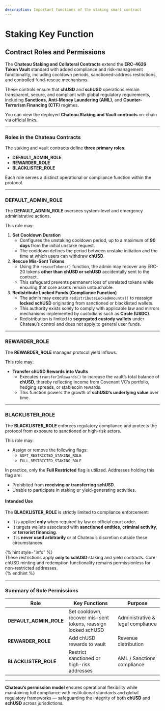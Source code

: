 ```yaml
---
description: Important functions of the staking smart contract
---
```


# Staking Key Function

## Contract Roles and Permissions

The **Chateau Staking and Collateral Contracts** extend the **ERC-4626 Token Vault** standard with added compliance and risk-management functionality, including cooldown periods, sanctioned-address restrictions, and controlled fund-rescue mechanisms.

These controls ensure that **chUSD** and **schUSD** operations remain transparent, secure, and compliant with global regulatory requirements, including **Sanctions**, **Anti-Money Laundering (AML)**, and **Counter-Terrorism Financing (CTF)** regimes.

You can view the deployed **Chateau Staking and Vault contracts** on-chain via [official links.](../security/smart-contracts.md)

***

### Roles in the Chateau Contracts

The staking and vault contracts define **three primary roles**:

* **DEFAULT\_ADMIN\_ROLE**
* **REWARDER\_ROLE**
* **BLACKLISTER\_ROLE**

Each role serves a distinct operational or compliance function within the protocol.

***

### DEFAULT\_ADMIN\_ROLE

The **DEFAULT\_ADMIN\_ROLE** oversees system-level and emergency administrative actions.

This role may:

1. **Set Cooldown Duration**
   * Configures the unstaking cooldown period, up to a maximum of **90 days** from the initial unstake request.
   * The cooldown defines the period between unstake initiation and the time at which users can withdraw **chUSD**.
2. **Rescue Mis-Sent Tokens**
   * Using the `rescueTokens()` function, the admin may recover any ERC-20 tokens **other than chUSD or schUSD** accidentally sent to the contract.
   * This safeguard prevents permanent loss of unrelated tokens while ensuring that core assets remain untouchable.
3. **Redistribute Locked Funds (Compliance Function)**
   * The admin may execute `redistributeLockedAmounts()` to reassign **locked schUSD** originating from sanctioned or blacklisted wallets.
   * This authority exists solely to comply with applicable law and mirrors mechanisms implemented by custodians such as **Circle (USDC)**.
   * Redistribution is limited to **segregated custody wallets** under Chateau’s control and does not apply to general user funds.

***

### REWARDER\_ROLE

The **REWARDER\_ROLE** manages protocol yield inflows.

This role may:

* **Transfer chUSD Rewards into Vaults**
  * Executes `transferInRewards()` to increase the vault’s total balance of **chUSD**, thereby reflecting income from Covenant VC’s portfolio, hedging spreads, or stablecoin rewards.
  * This function powers the growth of **schUSD’s underlying value** over time.

***

### BLACKLISTER\_ROLE

The **BLACKLISTER\_ROLE** enforces regulatory compliance and protects the protocol from exposure to sanctioned or high-risk actors.

This role may:

* Assign or remove the following flags:
  * `SOFT_RESTRICTED_STAKING_ROLE`
  * `FULL_RESTRICTED_STAKING_ROLE`

In practice, only the **Full Restricted** flag is utilized. Addresses holding this flag are:

* Prohibited from **receiving or transferring schUSD**.
* Unable to participate in staking or yield-generating activities.

#### Intended Use

The **BLACKLISTER\_ROLE** is strictly limited to compliance enforcement:

* It is applied **only** when required by law or official court order.
* It targets wallets associated with **sanctioned entities**, **criminal activity**, or **terrorist financing**.
* It is **never used arbitrarily** or at Chateau’s discretion outside these circumstances.

\{% hint style="info" %\}\
These restrictions apply **only to schUSD** staking and yield contracts. Core chUSD minting and redemption functionality remains permissionless for non-restricted addresses.\
\{% endhint %\}

***

### Summary of Role Permissions

| Role                     | Key Functions                                                 | Purpose                           |
| ------------------------ | ------------------------------------------------------------- | --------------------------------- |
| **DEFAULT\_ADMIN\_ROLE** | Set cooldown, recover mis-sent tokens, reassign locked schUSD | Administrative & legal compliance |
| **REWARDER\_ROLE**       | Add chUSD rewards to vault                                    | Revenue distribution              |
| **BLACKLISTER\_ROLE**    | Restrict sanctioned or high-risk addresses                    | AML / Sanctions compliance        |

***

**Chateau’s permission model** ensures operational flexibility while maintaining full compliance with institutional standards and global regulatory frameworks — safeguarding the integrity of both **chUSD** and **schUSD** across jurisdictions.
